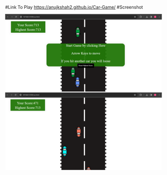 #Link To Play 
https://anujkshah2.github.io/Car-Game/
#Screenshot

![image 1.1](/image/p1.png)
![image 1.1](/image/p2.png)

